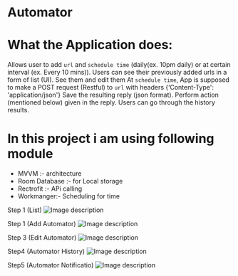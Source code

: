 # Automator

# What the Application does:
Allows user to add `url` and `schedule time` (daily(ex. 10pm daily) or at certain interval (ex. Every 10 mins)).
Users can see their previously added urls in a form of list (UI).
See them and edit them
At `schedule time`, App is supposed to make a POST request (Restful) to `url` with headers {‘Content-Type': 'application/json'}
Save the resulting reply (json format).
Perform action (mentioned below) given in the reply.
Users can go through the history results.


# In this project i am using following module

- MVVM :- architecture
- Room Database :- for Local storage
- Rectrofit :- APi calling
- Workmanger:- Scheduling for time

Step 1 (List)
![Image description](https://github.com/dineshpote26/Automator/blob/master/1.png)

Step 1 (Add Automator)
![Image description](https://github.com/dineshpote26/Automator/blob/master/2.png)

Step 3 (Edit Automator)
![Image description](https://github.com/dineshpote26/Automator/blob/master/3.png)

Step4 (Automator History)
![Image description](https://github.com/dineshpote26/Automator/blob/master/4.png)

Step5 (Automator Notificatio)
![Image description](https://github.com/dineshpote26/Automator/blob/master/5.png)
